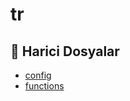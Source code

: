 # tr

<!--Index-->

## 📂 Harici Dosyalar

- [config](./config)
- [functions](./functions)

<!--Index-->
